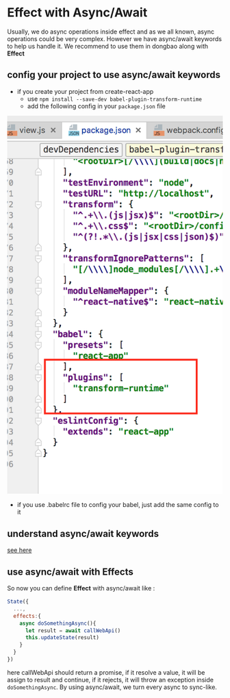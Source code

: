 # Effect with Async/Await
Usually, we do async operations inside effect and as we all known, async 
operations could be very complex. However we have async/await keywords
to help us handle it. We recommend to use them in dongbao along with **Effect**

## config your project to use async/await keywords
* if you create your project from create-react-app
    * use ```npm install --save-dev babel-plugin-transform-runtime```
    * add the following config in your ```package.json``` file
    
![](../../img/advanced-topic/babel-transform-runtime-config.png)

* if you use .babelrc file to config your babel, just add the same config to it
 
 
 
## understand async/await keywords
[see here](https://ponyfoo.com/articles/understanding-javascript-async-await)


## use async/await with Effects
So now you can define **Effect** with async/await like :
```javascript
State({
  ...,
  effects:{
    async doSomethingAsync(){
      let result = await callWebApi()
      this.updateState(result)
    }
  }
})

```
here callWebApi should return a promise, if it resolve a value, it will be assign to result and continue, 
if it rejects, it will throw an exception inside ```doSomethingAsync```. By using async/await, we turn every async to sync-like.
